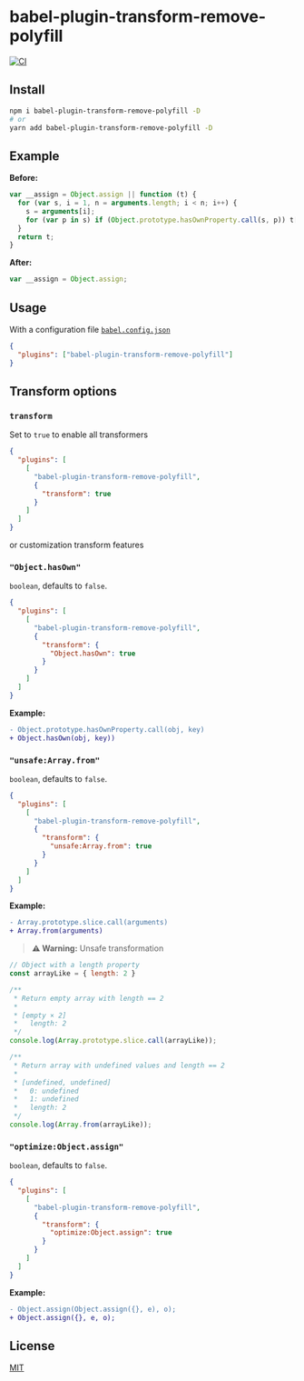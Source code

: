 # babel-plugin-transform-remove-polyfill

[![CI](https://github.com/shoonia/babel-plugin-transform-remove-polyfill/actions/workflows/ci.yml/badge.svg)](https://github.com/shoonia/babel-plugin-transform-remove-polyfill/actions/workflows/ci.yml)

## Install

```bash
npm i babel-plugin-transform-remove-polyfill -D
# or
yarn add babel-plugin-transform-remove-polyfill -D
```

## Example

**Before:**

```js
var __assign = Object.assign || function (t) {
  for (var s, i = 1, n = arguments.length; i < n; i++) {
    s = arguments[i];
    for (var p in s) if (Object.prototype.hasOwnProperty.call(s, p)) t[p] = s[p];
  }
  return t;
}
```

**After:**

```js
var __assign = Object.assign;
```

## Usage

With a configuration file [`babel.config.json`](https://babel.dev/docs/config-files#project-wide-configuration)

```json
{
  "plugins": ["babel-plugin-transform-remove-polyfill"]
}
```

## Transform options

### `transform`

Set to `true` to enable all transformers

```json
{
  "plugins": [
    [
      "babel-plugin-transform-remove-polyfill",
      {
        "transform": true
      }
    ]
  ]
}
```

or customization transform features

### `"Object.hasOwn"`

`boolean`, defaults to `false`.

```json
{
  "plugins": [
    [
      "babel-plugin-transform-remove-polyfill",
      {
        "transform": {
          "Object.hasOwn": true
        }
      }
    ]
  ]
}
```

**Example:**

```diff
- Object.prototype.hasOwnProperty.call(obj, key)
+ Object.hasOwn(obj, key))
```

### `"unsafe:Array.from"`

`boolean`, defaults to `false`.

```json
{
  "plugins": [
    [
      "babel-plugin-transform-remove-polyfill",
      {
        "transform": {
          "unsafe:Array.from": true
        }
      }
    ]
  ]
}
```

**Example:**

```diff
- Array.prototype.slice.call(arguments)
+ Array.from(arguments)
```

> **⚠️ Warning:** Unsafe transformation

```js
// Object with a length property
const arrayLike = { length: 2 }

/**
 * Return empty array with length == 2
 *
 * [empty × 2]
 *   length: 2
 */
console.log(Array.prototype.slice.call(arrayLike));

/**
 * Return array with undefined values and length == 2
 *
 * [undefined, undefined]
 *   0: undefined
 *   1: undefined
 *   length: 2
 */
console.log(Array.from(arrayLike));
```

### `"optimize:Object.assign"`

`boolean`, defaults to `false`.

```json
{
  "plugins": [
    [
      "babel-plugin-transform-remove-polyfill",
      {
        "transform": {
          "optimize:Object.assign": true
        }
      }
    ]
  ]
}
```

**Example:**

```diff
- Object.assign(Object.assign({}, e), o);
+ Object.assign({}, e, o);
```

## License
[MIT](./LICENSE)
